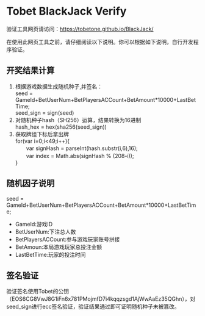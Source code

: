 # Tobet BlackJack Verify

验证工具网页请访问：https://tobetone.github.io/BlackJack/

在使用此网页工具之前，请仔细阅读以下说明。你可以根据如下说明，自行开发程序验证。
## 开奖结果计算
  1. 根据游戏数据生成随机种子,并签名：<br>
    seed = GameId+BetUserNum+BetPlayersACCount+BetAmount*10000+LastBetTime;<br>
    seed_sign = sign(seed)<br>
  2. 对随机种子hash（SH256）运算，结果转换为16进制<br>
    hash_hex = hex(sha256(seed_sign))<br>
  3. 获取牌组下标后拿出牌<br>
    for(var i=0;i<49;i++){<br>
    　　var signHash = parseInt(hash.substr(i,6),16);<br>
    　　var index = Math.abs(signHash % (208-i));<br>
    }


## 随机因子说明
   seed = GameId+BetUserNum+BetPlayersACCount+BetAmount*10000+LastBetTime;
*  GameId:游戏ID
*  BetUserNum:下注总人数
*  BetPlayersACCount:参与游戏玩家账号拼接
*  BetAmoun:本局游戏玩家总投注金额
*  LastBetTime:玩家的投注时间
## 签名验证
   验证签名使用Tobet的公钥（EOS6CG8VwJ8G1iFn6x781PMojmfD7i4kqqzsgd1AjWwAaEz35QGhn），对seed_sign进行ecc签名验证，验证结果通过即可证明随机种子未被篡改。
